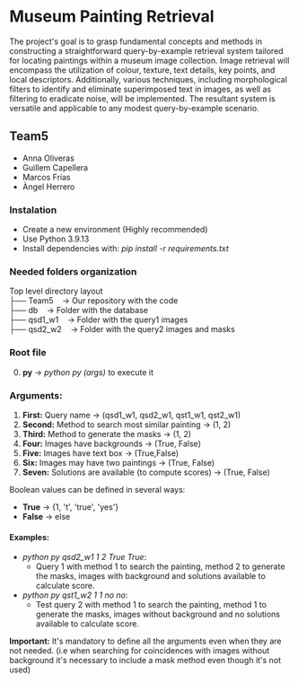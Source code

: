 # Museum Painting Retrieval
The project's goal is to grasp fundamental concepts and methods in constructing a straightforward query-by-example retrieval system tailored for locating paintings within a museum image collection. Image retrieval will encompass the utilization of colour, texture, text details, key points, and local descriptors. Additionally, various techniques, including morphological filters to identify and eliminate superimposed text in images, as well as filtering to eradicate noise, will be implemented. The resultant system is versatile and applicable to any modest query-by-example scenario.

## Team5
- Anna Oliveras
- Guillem Capellera
- Marcos Frías
- Àngel Herrero


### Instalation
- Create a new environment (Highly recommended)
- Use Python 3.9.13
- Install dependencies with: *pip install -r requirements.txt*

### Needed folders organization
Top level directory layout\
├── Team5&nbsp;&nbsp;&nbsp;&nbsp;&rarr; Our repository with the code\
├── db&nbsp;&nbsp;&nbsp;&nbsp;&rarr; Folder with the database\
├── qsd1_w1&nbsp;&nbsp;&nbsp;&nbsp;&rarr; Folder with the query1 images\
├── qsd2_w2&nbsp;&nbsp;&nbsp;&nbsp;&rarr; Folder with the query2 images and masks

### Root file
0. **py** &rarr; *python py (args)* to execute it
### Arguments:
1. **First:** Query name &rarr; (qsd1_w1, qsd2_w1, qst1_w1, qst2_w1)
2. **Second:** Method to search most similar painting &rarr; (1, 2)
3. **Third:** Method to generate the masks &rarr; (1, 2)
4. **Four:** Images have backgrounds &rarr; (True, False)
5. **Five:** Images have text box &rarr; (True,False)
6. **Six:** Images may have two paintings &rarr; (True, False)
7. **Seven:** Solutions are available (to compute scores) &rarr; (True, False)

Boolean values can be defined in several ways:
- **True** &rarr; {1, 't', 'true', 'yes'}
- **False** &rarr; else

#### Examples:
 - *python py qsd2_w1 1 2 True True*:
   - Query 1 with method 1 to search the painting, method 2 to generate the masks, images with background and solutions available to calculate score.
 - *python py qst1_w2 1 1 no no*:
   - Test query 2 with method 1 to search the painting, method 1 to generate the masks, images without background and no solutions available to calculate score.

**Important:** It's mandatory to define all the arguments even when they are not needed. (i.e when searching for coincidences with images without background it's necessary to include a mask method even though it's not used)

   
